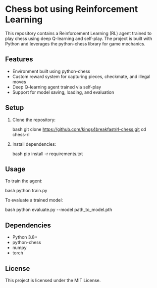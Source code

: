 # Chess bot using Reinforcement Learning

This repository contains a Reinforcement Learning (RL) agent trained to play chess using deep Q-learning and self-play. The project is built with Python and leverages the python-chess library for game mechanics.

## Features

* Environment built using python-chess
* Custom reward system for capturing pieces, checkmate, and illegal moves
* Deep Q-learning agent trained via self-play
* Support for model saving, loading, and evaluation

## Setup

1. Clone the repository:

   bash
   git clone https://github.com/kings4breakfast/rl-chess.git
   cd chess-rl
   

2. Install dependencies:

   bash
   pip install -r requirements.txt
   

## Usage

To train the agent:

bash
python train.py


To evaluate a trained model:

bash
python evaluate.py --model path_to_model.pth


## Dependencies

* Python 3.8+
* python-chess
* numpy
* torch

## License

This project is licensed under the MIT License.
